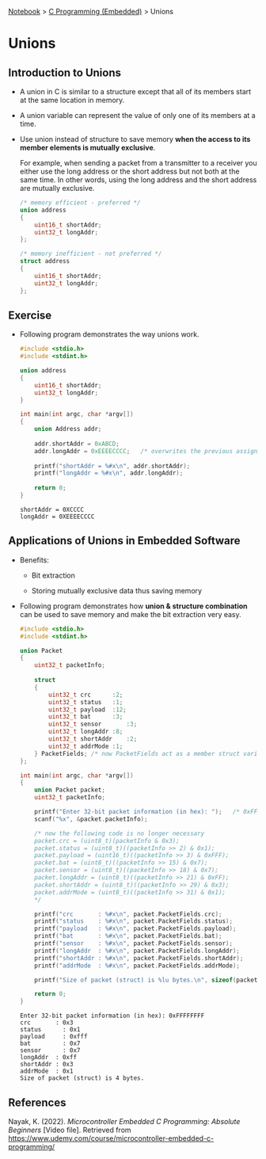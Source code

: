 <a href="../">Notebook</a> > <a href="./">C Programming (Embedded)</a> > Unions

# Unions



## Introduction to Unions

* A union in C is similar to a structure except that all of its members start at the same location in memory.

* A union variable can represent the value of only one of its members at a time.

* Use union instead of structure to save memory **when the access to its member elements is mutually exclusive**.

  For example, when sending a packet from a transmitter to a receiver you either use the long address or the short address but not both at the same time. In other words, using the long address and the short address are mutually exclusive.

  ```c
  /* memory efficient - preferred */
  union address
  {
      uint16_t shortAddr;
      uint32_t longAddr;
  };
  ```

  ```c
  /* memory inefficient - not preferred */
  struct address
  {
      uint16_t shortAddr;
      uint32_t longAddr;    
  };
  ```

  

## Exercise

* Following program demonstrates the way unions work.

  ```c
  #include <stdio.h>
  #include <stdint.h>
  
  union address
  {
      uint16_t shortAddr;
      uint32_t longAddr;
  }
  
  int main(int argc, char *argv[])
  {
      union Address addr;
      
      addr.shortAddr = 0xABCD;
      addr.longAddr = 0xEEEECCCC;	/* overwrites the previous assignment */
      
      printf("shortAddr = %#x\n", addr.shortAddr);
      printf("longAddr = %#x\n", addr.longAddr);
      
      return 0;
  }
  ```

  ```plain
  shortAddr = 0XCCCC
  longAddr = 0XEEEECCCC
  ```



## Applications of Unions in Embedded Software

* Benefits:

  * Bit extraction

  * Storing mutually exclusive data thus saving memory

* Following program demonstrates how **union & structure combination** can be used to save memory and make the bit extraction very easy.

  ```c
  #include <stdio.h>
  #include <stdint.h>
  
  union Packet
  {
      uint32_t packetInfo;
      
      struct
      {
          uint32_t crc		:2;
          uint32_t status 	:1;
          uint32_t payload 	:12;	
          uint32_t bat		:3;
          uint32_t sensor		:3;
          uint32_t longAddr	:8;
          uint32_t shortAddr	:2;
          uint32_t addrMode	:1;
      } PacketFields; /* now PacketFields act as a member struct variable name */
  };
  
  int main(int argc, char *argv[])
  {
      union Packet packet;
      uint32_t packetInfo;
  
      printf("Enter 32-bit packet information (in hex): ");   /* 0xFFFFFFFF or FFFFFFFF */
      scanf("%x", &packet.packetInfo);
  
      /* now the following code is no longer necessary
      packet.crc = (uint8_t)(packetInfo & 0x3);
      packet.status = (uint8_t)((packetInfo >> 2) & 0x1);
      packet.payload = (uint16_t)((packetInfo >> 3) & 0xFFF);
      packet.bat = (uint8_t)((packetInfo >> 15) & 0x7);
      packet.sensor = (uint8_t)((packetInfo >> 18) & 0x7);
      packet.longAddr = (uint8_t)((packetInfo >> 21) & 0xFF);
      packet.shortAddr = (uint8_t)((packetInfo >> 29) & 0x3);
      packet.addrMode = (uint8_t)((packetInfo >> 31) & 0x1);
      */
  
      printf("crc       : %#x\n", packet.PacketFields.crc);
      printf("status    : %#x\n", packet.PacketFields.status);
      printf("payload   : %#x\n", packet.PacketFields.payload);
      printf("bat       : %#x\n", packet.PacketFields.bat);
      printf("sensor    : %#x\n", packet.PacketFields.sensor);
      printf("longAddr  : %#x\n", packet.PacketFields.longAddr);
      printf("shortAddr : %#x\n", packet.PacketFields.shortAddr);
      printf("addrMode  : %#x\n", packet.PacketFields.addrMode);
  
      printf("Size of packet (struct) is %lu bytes.\n", sizeof(packet)); /* %I64u */
  
      return 0;
  }
  ```

  ```plain
  Enter 32-bit packet information (in hex): 0xFFFFFFFF
  crc       : 0x3
  status 	  : 0x1
  payload	  : 0xfff
  bat    	  : 0x7
  sensor 	  : 0x7
  longAddr  : 0xff
  shortAddr : 0x3
  addrMode  : 0x1
  Size of packet (struct) is 4 bytes.
  ```

  



## References

Nayak, K. (2022). *Microcontroller Embedded C Programming: Absolute Beginners* [Video file]. Retrieved from  https://www.udemy.com/course/microcontroller-embedded-c-programming/
